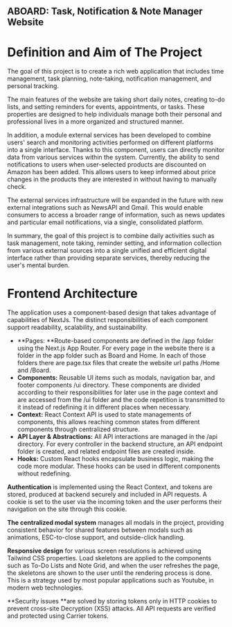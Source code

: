 ## ABOARD: Task, Notification & Note Manager Website

# Definition and Aim of The Project
The goal of this project is to create a rich web application that includes time management, task planning, note-taking, notification management, and personal tracking.

The main features of the website are taking short daily notes, creating to-do lists, and setting reminders for events, appointments, or tasks. These properties are designed to help individuals manage both their personal and professional lives in a more organized and structured manner.

In addition, a module external services has been developed to combine users' search and monitoring activities performed on different platforms into a single interface. Thanks to this component, users can directly monitor data from various services within the system. Currently, the ability to send notifications to users when user-selected products are discounted on Amazon has been added. This allows users to keep informed about price changes in the products they are interested in without having to manually check.

The external services infrastructure will be expanded in the future with new external integrations such as NewsAPI and Gmail. This would enable consumers to access a broader range of information, such as news updates and particular email notifications, via a single, consolidated platform.

In summary, the goal of this project is to combine daily activities such as task management, note taking, reminder setting, and information collection from various external sources into a single unified and efficient digital interface rather than providing separate services, thereby reducing the user's mental burden.

# Frontend Architecture
The application uses a component-based design that takes advantage of capabilities of NextJs. The distinct responsibilities of each component support readability, scalability, and sustainability.
 
- **Pages: **Route-based components are defined in the /app folder using the Next.js App Router. For every page in the website there is a folder in the app folder such as Board and Home. In each of those folders there are page.tsx files that create the website url paths /Home and /Board.
- **Components:** Reusable UI items such as modals, navigation bar, and footer components /ui directory. These components are divided according to their responsibilities for later use in the page context and are accessed from the /ui folder and the code repetition is transmitted to it instead of redefining it in different places when necessary.
- **Context:** React Context API is used to state managements of components, this allows reaching common states from different components through centralized structure.
- **API Layer & Abstractions:** All API interactions are managed in the /api directory. For every controller in the backend structure, an API endpoint folder is created, and related endpoint files are created inside.
- **Hooks:** Custom React hooks encapsulate business logic, making the code more modular. These hooks can be used in different components without redefining.

**Authentication** is implemented using the React Context, and tokens are stored, produced at backend securely and included in API requests. A cookie is set to the user via the incoming token and the user performs their navigation on the site through this cookie.

**The centralized modal system** manages all modals in the project, providing consistent behavior for shared features between modals such as animations, ESC-to-close support, and outside-click handling.

**Responsive design** for various screen resolutions is achieved using Tailwind CSS properties. Load skeletons are applied to the components such as To-Do Lists and Note Grid, and when the user refreshes the page, the skeletons are shown to the user until the rendering process is done. This is a strategy used by most popular applications such as Youtube, in modern web technologies.

**Security issues **are solved by storing tokens only in HTTP cookies to prevent cross-site Decryption (XSS) attacks. All API requests are verified and protected using Carrier tokens.
